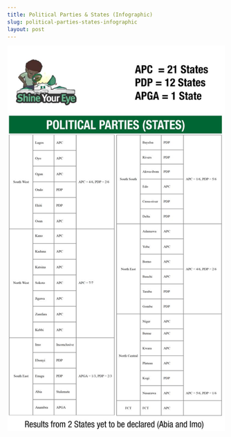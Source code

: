 ```yaml
---
title: Political Parties & States (Infographic)
slug: political-parties-states-infographic
layout: post
---
```


![Political Parties In States](/media_root/file_archive/POLITICAL_PARTIES_STATES.jpg "Political Parties & States")
